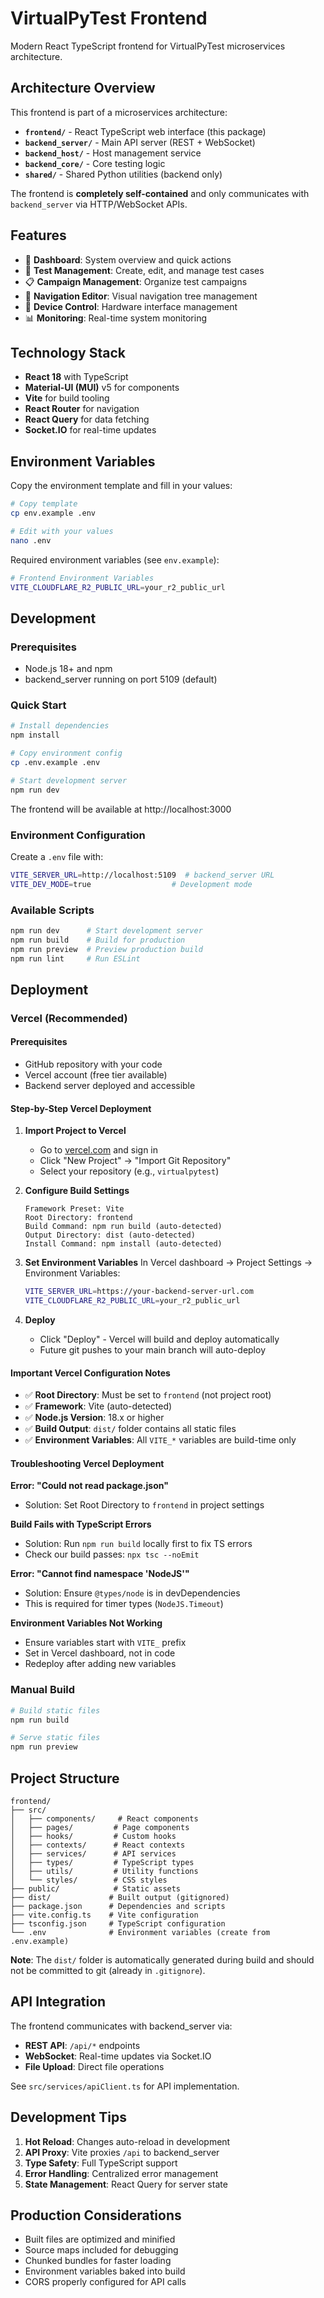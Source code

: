 # VirtualPyTest Frontend

Modern React TypeScript frontend for VirtualPyTest microservices architecture.

## Architecture Overview

This frontend is part of a microservices architecture:
- **`frontend/`** - React TypeScript web interface (this package)
- **`backend_server/`** - Main API server (REST + WebSocket)
- **`backend_host/`** - Host management service
- **`backend_core/`** - Core testing logic
- **`shared/`** - Shared Python utilities (backend only)

The frontend is **completely self-contained** and only communicates with `backend_server` via HTTP/WebSocket APIs.

## Features

- 🎯 **Dashboard**: System overview and quick actions
- 🧪 **Test Management**: Create, edit, and manage test cases
- 📋 **Campaign Management**: Organize test campaigns
- 🌳 **Navigation Editor**: Visual navigation tree management
- 🔧 **Device Control**: Hardware interface management
- 📊 **Monitoring**: Real-time system monitoring

## Technology Stack

- **React 18** with TypeScript
- **Material-UI (MUI)** v5 for components
- **Vite** for build tooling
- **React Router** for navigation
- **React Query** for data fetching
- **Socket.IO** for real-time updates

## Environment Variables

Copy the environment template and fill in your values:

```bash
# Copy template
cp env.example .env

# Edit with your values
nano .env
```

Required environment variables (see `env.example`):

```bash
# Frontend Environment Variables
VITE_CLOUDFLARE_R2_PUBLIC_URL=your_r2_public_url
```

## Development

### Prerequisites

- Node.js 18+ and npm
- backend_server running on port 5109 (default)

### Quick Start

```bash
# Install dependencies
npm install

# Copy environment config
cp .env.example .env

# Start development server
npm run dev
```

The frontend will be available at http://localhost:3000

### Environment Configuration

Create a `.env` file with:

```bash
VITE_SERVER_URL=http://localhost:5109  # backend_server URL
VITE_DEV_MODE=true                  # Development mode
```

### Available Scripts

```bash
npm run dev      # Start development server
npm run build    # Build for production
npm run preview  # Preview production build
npm run lint     # Run ESLint
```

## Deployment

### Vercel (Recommended)

#### Prerequisites
- GitHub repository with your code
- Vercel account (free tier available)
- Backend server deployed and accessible

#### Step-by-Step Vercel Deployment

1. **Import Project to Vercel**
   - Go to [vercel.com](https://vercel.com) and sign in
   - Click "New Project" → "Import Git Repository"
   - Select your repository (e.g., `virtualpytest`)

2. **Configure Build Settings**
   ```
   Framework Preset: Vite
   Root Directory: frontend
   Build Command: npm run build (auto-detected)
   Output Directory: dist (auto-detected)
   Install Command: npm install (auto-detected)
   ```

3. **Set Environment Variables**
   In Vercel dashboard → Project Settings → Environment Variables:
   ```bash
   VITE_SERVER_URL=https://your-backend-server-url.com
   VITE_CLOUDFLARE_R2_PUBLIC_URL=your_r2_public_url
   ```

4. **Deploy**
   - Click "Deploy" - Vercel will build and deploy automatically
   - Future git pushes to your main branch will auto-deploy

#### Important Vercel Configuration Notes

- ✅ **Root Directory**: Must be set to `frontend` (not project root)
- ✅ **Framework**: Vite (auto-detected)
- ✅ **Node.js Version**: 18.x or higher
- ✅ **Build Output**: `dist/` folder contains all static files
- ✅ **Environment Variables**: All `VITE_*` variables are build-time only

#### Troubleshooting Vercel Deployment

**Error: "Could not read package.json"**
- Solution: Set Root Directory to `frontend` in project settings

**Build Fails with TypeScript Errors**
- Solution: Run `npm run build` locally first to fix TS errors
- Check our build passes: `npx tsc --noEmit`

**Error: "Cannot find namespace 'NodeJS'"**
- Solution: Ensure `@types/node` is in devDependencies
- This is required for timer types (`NodeJS.Timeout`)

**Environment Variables Not Working**
- Ensure variables start with `VITE_` prefix
- Set in Vercel dashboard, not in code
- Redeploy after adding new variables

### Manual Build

```bash
# Build static files
npm run build

# Serve static files
npm run preview
```

## Project Structure

```
frontend/
├── src/
│   ├── components/     # React components
│   ├── pages/         # Page components
│   ├── hooks/         # Custom hooks
│   ├── contexts/      # React contexts
│   ├── services/      # API services
│   ├── types/         # TypeScript types
│   ├── utils/         # Utility functions
│   └── styles/        # CSS styles
├── public/            # Static assets
├── dist/             # Built output (gitignored)
├── package.json      # Dependencies and scripts
├── vite.config.ts    # Vite configuration
├── tsconfig.json     # TypeScript configuration
└── .env              # Environment variables (create from .env.example)
```

**Note**: The `dist/` folder is automatically generated during build and should not be committed to git (already in `.gitignore`).

## API Integration

The frontend communicates with backend_server via:

- **REST API**: `/api/*` endpoints
- **WebSocket**: Real-time updates via Socket.IO
- **File Upload**: Direct file operations

See `src/services/apiClient.ts` for API implementation.

## Development Tips

1. **Hot Reload**: Changes auto-reload in development
2. **API Proxy**: Vite proxies `/api` to backend_server
3. **Type Safety**: Full TypeScript support
4. **Error Handling**: Centralized error management
5. **State Management**: React Query for server state

## Production Considerations

- Built files are optimized and minified
- Source maps included for debugging
- Chunked bundles for faster loading
- Environment variables baked into build
- CORS properly configured for API calls 